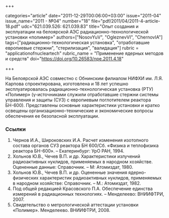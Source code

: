 +++

categories="article"
date="2011-12-29T00:06:00+03:00"
issue="2011-04"
issue_name="2011 - №04"
number="18"
file="pdf/2011/04/2011-4-article-18.pdf"
udc="621.039.526: 621.039.83"
title="Опыт создания и эксплуатации на белоярской АЭС радиационно-технологической установки «полимер»"
authors=["NosovYuV", "OgleznevVI", "ChernovIA"]
tags=["радиационно-технологическая установка", "отработавшие европиевые стержни", "стерилизация", "валидация"]
rubric = "applicationofnucleartech"
rubric_name = "Применение ядерных методов и средств"
doi="https://doi.org/10.26583/npe.2011.4.18"

+++

На Белоярской АЭС совместно с Обнинским филиалом НИФХИ им. Л.Я. Карпова спроектирована, изготовлена и 18 лет успешно эксплуатировалась радиационно-технологическая установка (РТУ) «Полимер» (γ-источниками служили отработавшие стержни системы управления и защиты (СУЗ) с европиевым поглотителем реактора БН-600). Представлены основные характеристики установки и кратко освещены организационно-технические и экономические вопросы обеспечения ее безопасной эксплуатации.

### Ссылки

1. Чернов И.А., Широковских И.А. Расчет изменения изотопного состава органов СУЗ реактора БН 600/Сб. «Физика и теплофизика реактора БН-600». – Екатеринбург: УрО РАН, 1994.
2. Хольнов Ю.В., Чечев В.П. и др. Характеристики излучений радиоактивных нуклидов, применяемых в народном хозяйстве. Оцененные данные: Справочник. – М: Атомиздат, 1980.
3. Хольнов Ю.В., Чечев В.П. и др. Оцененные значения ядерно-физических характеристик радиоактивных нуклидов, применяемых в народном хозяйстве: Справочник. – М.: Атомиздат, 1982.
4. Под общей редакцией Красовского П.А. Обеспечение единства измерений в радиационных технологиях. – Менделеево: ВНИИФТРИ, 2007.
5. Свидетельство о метрологической аттестации установки «Полимер». Менделеево. ВНИИФТРИ, 2008.
